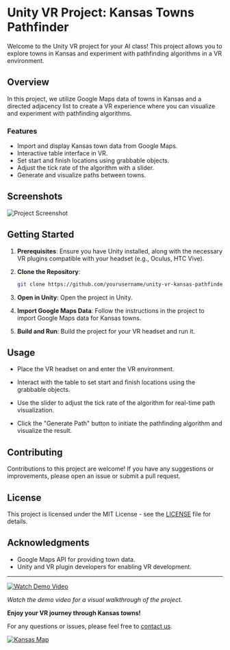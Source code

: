 # Unity VR Project: Kansas Towns Pathfinder

Welcome to the Unity VR project for your AI class! This project allows you to explore towns in Kansas and experiment with pathfinding algorithms in a VR environment.

## Overview

In this project, we utilize Google Maps data of towns in Kansas and a directed adjacency list to create a VR experience where you can visualize and experiment with pathfinding algorithms.

### Features

- Import and display Kansas town data from Google Maps.
- Interactive table interface in VR.
- Set start and finish locations using grabbable objects.
- Adjust the tick rate of the algorithm with a slider.
- Generate and visualize paths between towns.

## Screenshots

![Project Screenshot](screenshots/screenshot.png)

## Getting Started

1. **Prerequisites**: Ensure you have Unity installed, along with the necessary VR plugins compatible with your headset (e.g., Oculus, HTC Vive).

2. **Clone the Repository**:

    ```bash
    git clone https://github.com/yourusername/unity-vr-kansas-pathfinder.git
    ```

3. **Open in Unity**: Open the project in Unity.

4. **Import Google Maps Data**: Follow the instructions in the project to import Google Maps data for Kansas towns.

5. **Build and Run**: Build the project for your VR headset and run it.

## Usage

- Place the VR headset on and enter the VR environment.

- Interact with the table to set start and finish locations using the grabbable objects.

- Use the slider to adjust the tick rate of the algorithm for real-time path visualization.

- Click the "Generate Path" button to initiate the pathfinding algorithm and visualize the result.

## Contributing

Contributions to this project are welcome! If you have any suggestions or improvements, please open an issue or submit a pull request.

## License

This project is licensed under the MIT License - see the [LICENSE](LICENSE) file for details.

## Acknowledgments

- Google Maps API for providing town data.
- Unity and VR plugin developers for enabling VR development.

---

[![Watch Demo Video](demo-video-thumbnail.png)](https://www.youtube.com/watch?v=yourvideoID)

*Watch the demo video for a visual walkthrough of the project.*

**Enjoy your VR journey through Kansas towns!**

For any questions or issues, please feel free to [contact us](mailto:your.email@example.com).

[![Kansas Map](https://www.google.com/maps/embed?pb=!1m18!1m12!1m3!1d793125.1047682085!2d-98.72799551551987!3d38.04261365014169!2m3!1f0!2f0!3f0!3m2!1sen!2sus!4v1234567890123!5m2!1sen!2sus)](https://www.google.com/maps/d/viewer?mid=yourmapid)
